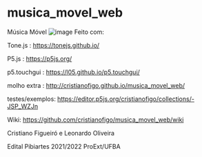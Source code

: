 # musica_movel_web
Música Móvel 
![image](https://user-images.githubusercontent.com/50990/173410109-f78c456a-bf04-489c-b95d-9c00e8ae5f60.png)
Feito com:

Tone.js : https://tonejs.github.io/
 
P5.js : https://p5js.org/

p5.touchgui : https://l05.github.io/p5.touchgui/

molho extra : http://cristianofigo.github.io/musica_movel_web/

testes/exemplos: https://editor.p5js.org/cristianofigo/collections/-JSP_WZJn

Wiki: https://github.com/cristianofigo/musica_movel_web/wiki


Cristiano Figueiró e Leonardo Oliveira

Edital Pibiartes 2021/2022 ProExt/UFBA

